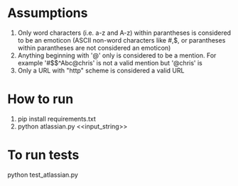 Assumptions
===========
1. Only word characters (i.e. a-z and A-z) within parantheses is considered to be an emoticon
   (ASCII non-word characters like #,$, or parantheses within parantheses are not considered 
   an emoticon)
2. Anything beginning with '@' only is considered to be a mention. For example '#$$^Abc@chris'
   is not a valid mention but '@chris' is
3. Only a URL with "http" scheme is considered a valid URL

How to run
==========
1. pip install requirements.txt
2. python atlassian.py <<input_string>>

To run tests
============
python test_atlassian.py
